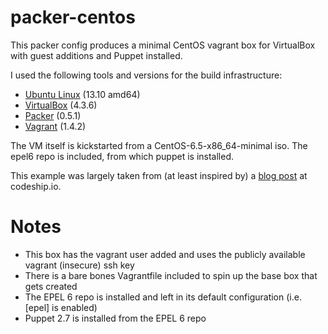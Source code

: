 packer-centos
=============

This packer config produces a minimal CentOS vagrant box for VirtualBox with guest additions and Puppet installed.

I used the following tools and versions for the build infrastructure:
* [Ubuntu Linux](http://ubuntu.com/) (13.10 amd64)
* [VirtualBox](http://virtualbox.org/) (4.3.6)
* [Packer](http://packer.io) (0.5.1)
* [Vagrant](http://vagrantup.com) (1.4.2)

The VM itself is kickstarted from a CentOS-6.5-x86_64-minimal iso.  The epel6 repo is included, from which puppet is installed.

This example was largely taken from (at least inspired by) a [blog post](http://blog.codeship.io/2013/11/07/building-vagrant-machines-with-packer.html) at codeship.io.

Notes
=====
* This box has the vagrant user added and uses the publicly available vagrant (insecure) ssh key
* There is a bare bones Vagrantfile included to spin up the base box that gets created
* The EPEL 6 repo is installed and left in its default configuration (i.e. [epel] is enabled)
* Puppet 2.7 is installed from the EPEL 6 repo
